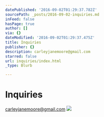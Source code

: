```yaml
---
datePublished: '2016-09-02T01:29:37.782Z'
sourcePath: _posts/2016-09-02-inquiries.md
inFeed: false
hasPage: true
author: []
via: {}
dateModified: '2016-09-02T01:29:37.475Z'
title: Inquiries
publisher: {}
description: carleyjanemoore@gmail.com
starred: false
url: inquiries/index.html
_type: Blurb

---
```

# Inquiries

carleyjanemoore@gmail.com
![](https://the-grid-user-content.s3-us-west-2.amazonaws.com/ab1bbcda-b598-4c44-ba77-83a82e0df800.jpg)